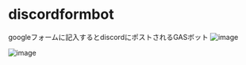 # discordformbot
googleフォームに記入するとdiscordにポストされるGASボット
![image](https://user-images.githubusercontent.com/1459353/175429570-a06653de-cccc-42a5-ae95-e5b0a07b6dce.png)

![image](https://user-images.githubusercontent.com/1459353/175430401-8944f3a6-2dbc-47bb-86f1-76bd57cc830e.png)

